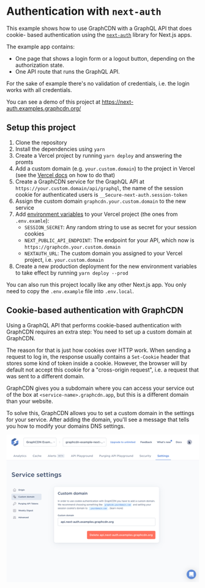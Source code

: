 # Authentication with `next-auth`

This example shows how to use GraphCDN with a GraphQL API that does cookie-
based authentication using the [`next-auth`](https://next-auth.js.org/)
library for Next.js apps.

The example app contains:

- One page that shows a login form or a logout button, depending on the
  authorization state.
- One API route that runs the GraphQL API.

For the sake of example there's no validation of credentials, i.e. the login
works with all credentials.

You can see a demo of this project at https://next-auth.examples.graphcdn.org/

## Setup this project

1. Clone the repository
2. Install the dependencies using `yarn`
3. Create a Vercel project by running `yarn deploy` and answering the promts
4. Add a custom domain (e.g. `your.custom.domain`) to the project in Vercel
   (see the [Vercel docs](https://vercel.com/docs/concepts/projects/custom-domains)
   on how to do that)
5. Create a GraphCDN service for the GraphQL API at `https://your.custom.domain/api/graphql`,
   the name of the session cookie for authenticated users is `__Secure-next-auth.session-token`
6. Assign the custom domain `graphcdn.your.custom.domain` to the new service
7. Add [environment variables](https://vercel.com/docs/concepts/projects/environment-variables)
   to your Vercel project (the ones from `.env.examle`):
   - `SESSION_SECRET`: Any random string to use as secret for your session
     cookies
   - `NEXT_PUBLIC_API_ENDPOINT`: The endpoint for your API, which now is
     `https://graphcdn.your.custom.domain`
   - `NEXTAUTH_URL`: The custom domain you assigned to your Vercel project,
     i.e. `your.custom.domain`
8. Create a new production deployment for the new environment variables to take
   effect by running `yarn deploy --prod`

You can also run this project locally like any other Next.js app. You only need
to copy the `.env.example` file into `.env.local`.

## Cookie-based authentication with GraphCDN

Using a GraphQL API that performs cookie-based authentication with GraphCDN
requires an extra step: You need to set up a custom domain at GraphCDN.

The reason for that is just how cookies over HTTP work. When sending a request
to log in, the response usually contains a `Set-Cookie` header that stores some
kind of token inside a cookie. However, the browser will by default not accept
this cookie for a "cross-origin request", i.e. a request that was sent to a
different domain.

GraphCDN gives you a subdomain where you can access your service out of the
box at `<service-name>.graphcdn.app`, but this is a different domain than your
website.

To solve this, GraphCDN allows you to set a custom domain in the settings for
your service. After adding the domain, you'll see a message that tells you how
to modify your domains DNS settings.

<img src="custom-domain-setup.png"/>
